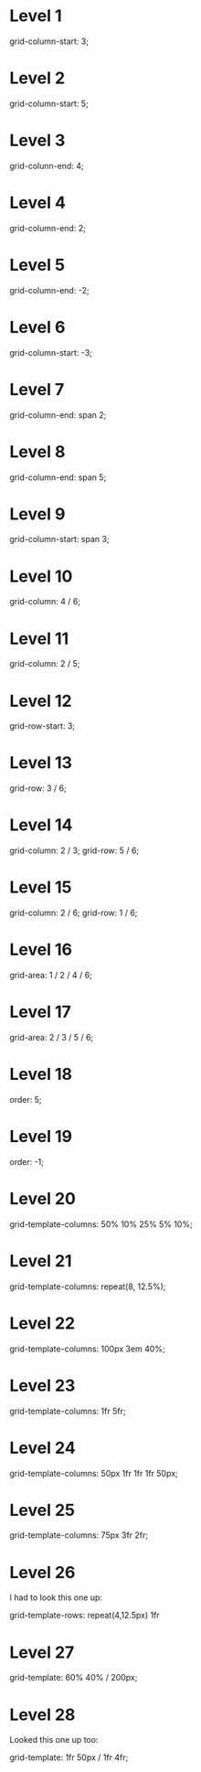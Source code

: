 # Level 1
grid-column-start: 3;

# Level 2
grid-column-start: 5;

# Level 3
grid-colunn-end: 4;

# Level 4
grid-column-end: 2;

# Level 5
grid-column-end: -2;

# Level 6
grid-column-start: -3;

# Level 7
grid-column-end: span 2;

# Level 8
grid-column-end: span 5;

# Level 9
grid-column-start: span 3;

# Level 10
grid-column: 4 / 6;

# Level 11
grid-column: 2 / 5;

# Level 12
grid-row-start: 3;

# Level 13
grid-row: 3 / 6;

# Level 14
grid-column: 2 / 3; grid-row: 5 / 6;

# Level 15
grid-column: 2 / 6; grid-row: 1 / 6;

# Level 16
grid-area: 1 / 2 / 4 / 6;

# Level 17
grid-area: 2 / 3 / 5 / 6;

# Level 18
order: 5;

# Level 19
order: -1;

# Level 20
grid-template-columns: 50% 10% 25% 5% 10%;

# Level 21
grid-template-columns: repeat(8, 12.5%);

# Level 22
grid-template-columns: 100px 3em 40%;

# Level 23
grid-template-columns: 1fr 5fr;

# Level 24
grid-template-columns: 50px 1fr 1fr 1fr 50px;

# Level 25
grid-template-columns: 75px 3fr 2fr;

# Level 26
I had to look this one up:

grid-template-rows: repeat(4,12.5px) 1fr

# Level 27
grid-template: 60% 40% / 200px;

# Level 28
Looked this one up too:

grid-template: 1fr 50px / 1fr 4fr;